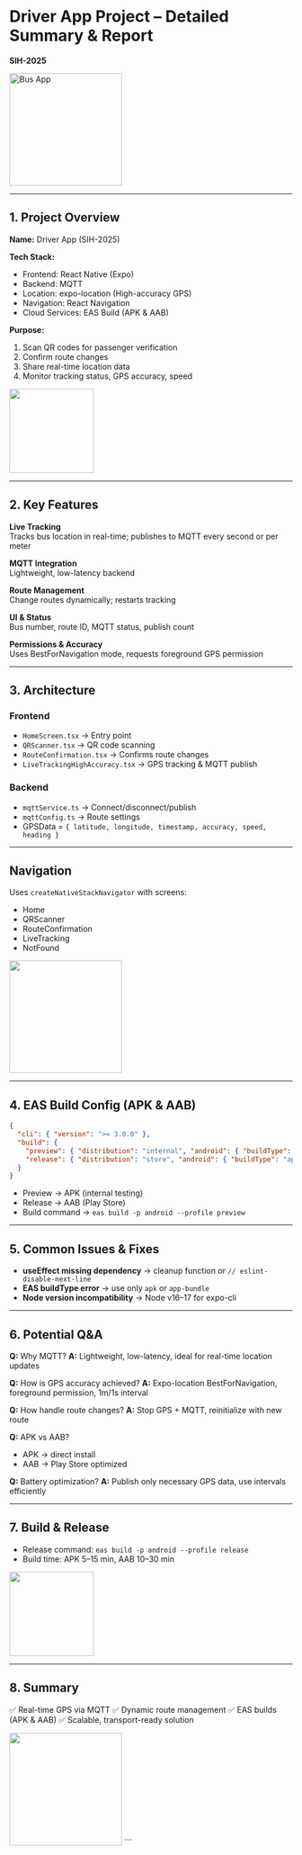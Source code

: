 # Driver App Project – Detailed Summary & Report  
**SIH-2025**

<img src="https://cdn-icons-png.flaticon.com/512/741/741407.png" alt="Bus App" width="200"/>

---

## 1. Project Overview

**Name:** Driver App (SIH-2025)

**Tech Stack:**  
- Frontend: React Native (Expo) <!-- .element: class="fragment fade-in" -->
- Backend: MQTT <!-- .element: class="fragment fade-in" -->
- Location: expo-location (High-accuracy GPS) <!-- .element: class="fragment fade-in" -->
- Navigation: React Navigation <!-- .element: class="fragment fade-in" -->
- Cloud Services: EAS Build (APK & AAB) <!-- .element: class="fragment fade-in" -->

**Purpose:**  
1. Scan QR codes for passenger verification <!-- .element: class="fragment fade-in" -->
2. Confirm route changes <!-- .element: class="fragment fade-in" -->
3. Share real-time location data <!-- .element: class="fragment fade-in" -->
4. Monitor tracking status, GPS accuracy, speed <!-- .element: class="fragment fade-in" -->

<img src="https://cdn-icons-png.flaticon.com/512/854/854878.png" width="150"/>

---

## 2. Key Features

**Live Tracking**  
Tracks bus location in real-time; publishes to MQTT every second or per meter <!-- .element: class="fragment grow" -->

**MQTT Integration**  
Lightweight, low-latency backend <!-- .element: class="fragment grow" -->

**Route Management**  
Change routes dynamically; restarts tracking <!-- .element: class="fragment grow" -->

**UI & Status**  
Bus number, route ID, MQTT status, publish count <!-- .element: class="fragment grow" -->

**Permissions & Accuracy**  
Uses BestForNavigation mode, requests foreground GPS permission <!-- .element: class="fragment grow" -->

---

## 3. Architecture

### Frontend
- `HomeScreen.tsx` → Entry point <!-- .element: class="fragment fade-left" -->
- `QRScanner.tsx` → QR code scanning <!-- .element: class="fragment fade-left" -->
- `RouteConfirmation.tsx` → Confirms route changes <!-- .element: class="fragment fade-left" -->
- `LiveTrackingHighAccuracy.tsx` → GPS tracking & MQTT publish <!-- .element: class="fragment fade-left" -->

### Backend
- `mqttService.ts` → Connect/disconnect/publish <!-- .element: class="fragment fade-right" -->
- `mqttConfig.ts` → Route settings <!-- .element: class="fragment fade-right" -->
- GPSData = `{ latitude, longitude, timestamp, accuracy, speed, heading }` <!-- .element: class="fragment fade-right" -->

---

## Navigation

Uses `createNativeStackNavigator` with screens:  
- Home <!-- .element: class="fragment fade-in" -->  
- QRScanner <!-- .element: class="fragment fade-in" -->  
- RouteConfirmation <!-- .element: class="fragment fade-in" -->  
- LiveTracking <!-- .element: class="fragment fade-in" -->  
- NotFound <!-- .element: class="fragment fade-in" -->

<img src="https://cdn-icons-png.flaticon.com/512/684/684908.png" width="200"/>

---

## 4. EAS Build Config (APK & AAB)

```json
{
  "cli": { "version": ">= 3.0.0" },
  "build": {
    "preview": { "distribution": "internal", "android": { "buildType": "apk" } },
    "release": { "distribution": "store", "android": { "buildType": "app-bundle" } }
  }
}
````

<!-- .element: class="fragment highlight-current-blue" -->

* Preview → APK (internal testing)
* Release → AAB (Play Store)
* Build command → `eas build -p android --profile preview`

---

## 5. Common Issues & Fixes

* **useEffect missing dependency** → cleanup function or `// eslint-disable-next-line` <!-- .element: class="fragment fade-in" -->
* **EAS buildType error** → use only `apk` or `app-bundle` <!-- .element: class="fragment fade-in" -->
* **Node version incompatibility** → Node v16–17 for expo-cli <!-- .element: class="fragment fade-in" -->

---

## 6. Potential Q\&A

**Q:** Why MQTT?
**A:** Lightweight, low-latency, ideal for real-time location updates <!-- .element: class="fragment fade-in" -->

**Q:** How is GPS accuracy achieved?
**A:** Expo-location BestForNavigation, foreground permission, 1m/1s interval <!-- .element: class="fragment fade-in" -->

**Q:** How handle route changes?
**A:** Stop GPS + MQTT, reinitialize with new route <!-- .element: class="fragment fade-in" -->

**Q:** APK vs AAB?

* APK → direct install
* AAB → Play Store optimized <!-- .element: class="fragment fade-in" -->

**Q:** Battery optimization?
**A:** Publish only necessary GPS data, use intervals efficiently <!-- .element: class="fragment fade-in" -->

---

## 7. Build & Release

* Release command: `eas build -p android --profile release` <!-- .element: class="fragment fade-in" -->
* Build time: APK 5–15 min, AAB 10–30 min <!-- .element: class="fragment fade-in" -->

<img src="https://cdn-icons-png.flaticon.com/512/906/906343.png" width="150"/>

---

## 8. Summary

✅ Real-time GPS via MQTT <!-- .element: class="fragment fade-in" -->
✅ Dynamic route management <!-- .element: class="fragment fade-in" -->
✅ EAS builds (APK & AAB) <!-- .element: class="fragment fade-in" -->
✅ Scalable, transport-ready solution <!-- .element: class="fragment fade-in" -->

<img src="https://cdn-icons-png.flaticon.com/512/1946/1946436.png" width="200"/>
```
